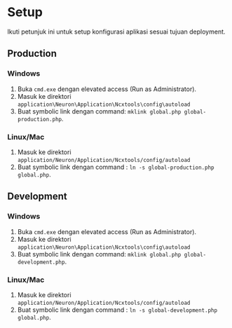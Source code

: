 # Setup

Ikuti petunjuk ini untuk setup konfigurasi aplikasi sesuai tujuan deployment.

## Production

### Windows

1. Buka `cmd.exe` dengan elevated access (Run as Administrator).
2. Masuk ke direktori `application\Neuron\Application\Ncxtools\config\autoload`
3. Buat symbolic link dengan command: `mklink global.php global-production.php`.

### Linux/Mac

1. Masuk ke direktori `application/Neuron/Application/Ncxtools/config/autoload`
2. Buat symbolic link dengan command : `ln -s global-production.php global.php`.

## Development

### Windows

1. Buka `cmd.exe` dengan elevated access (Run as Administrator).
2. Masuk ke direktori `application\Neuron\Application\Ncxtools\config\autoload`
3. Buat symbolic link dengan command: `mklink global.php global-development.php`.

### Linux/Mac

1. Masuk ke direktori `application/Neuron/Application/Ncxtools/config/autoload`
2. Buat symbolic link dengan command : `ln -s global-development.php global.php`.